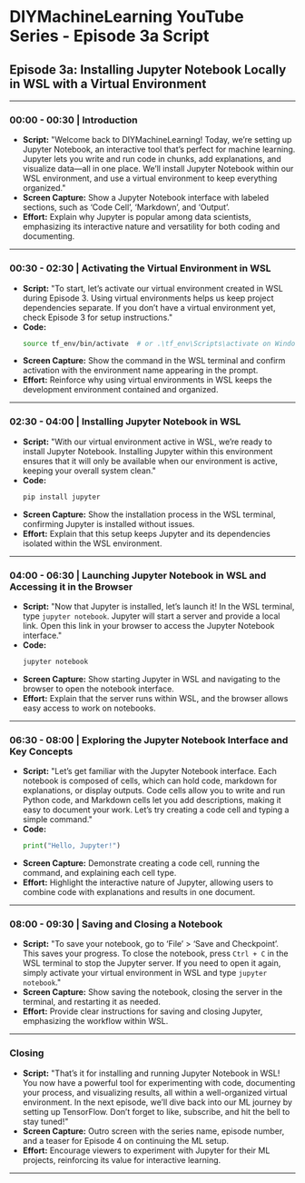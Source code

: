 
# DIYMachineLearning YouTube Series - Episode 3a Script

## Episode 3a: Installing Jupyter Notebook Locally in WSL with a Virtual Environment

---

### 00:00 - 00:30 | Introduction
- **Script:** "Welcome back to DIYMachineLearning! Today, we’re setting up Jupyter Notebook, an interactive tool that’s perfect for machine learning. Jupyter lets you write and run code in chunks, add explanations, and visualize data—all in one place. We’ll install Jupyter Notebook within our WSL environment, and use a virtual environment to keep everything organized."
- **Screen Capture:** Show a Jupyter Notebook interface with labeled sections, such as ‘Code Cell’, ‘Markdown’, and ‘Output’.
- **Effort:** Explain why Jupyter is popular among data scientists, emphasizing its interactive nature and versatility for both coding and documenting.

---

### 00:30 - 02:30 | Activating the Virtual Environment in WSL
- **Script:** "To start, let’s activate our virtual environment created in WSL during Episode 3. Using virtual environments helps us keep project dependencies separate. If you don’t have a virtual environment yet, check Episode 3 for setup instructions."
- **Code:**
  ```bash
  source tf_env/bin/activate  # or .\tf_env\Scripts\activate on Windows
  ```
- **Screen Capture:** Show the command in the WSL terminal and confirm activation with the environment name appearing in the prompt.
- **Effort:** Reinforce why using virtual environments in WSL keeps the development environment contained and organized.

---

### 02:30 - 04:00 | Installing Jupyter Notebook in WSL
- **Script:** "With our virtual environment active in WSL, we’re ready to install Jupyter Notebook. Installing Jupyter within this environment ensures that it will only be available when our environment is active, keeping your overall system clean."
- **Code:**
  ```bash
  pip install jupyter
  ```
- **Screen Capture:** Show the installation process in the WSL terminal, confirming Jupyter is installed without issues.
- **Effort:** Explain that this setup keeps Jupyter and its dependencies isolated within the WSL environment.

---

### 04:00 - 06:30 | Launching Jupyter Notebook in WSL and Accessing it in the Browser
- **Script:** "Now that Jupyter is installed, let’s launch it! In the WSL terminal, type `jupyter notebook`. Jupyter will start a server and provide a local link. Open this link in your browser to access the Jupyter Notebook interface."
- **Code:**
  ```bash
  jupyter notebook
  ```
- **Screen Capture:** Show starting Jupyter in WSL and navigating to the browser to open the notebook interface.
- **Effort:** Explain that the server runs within WSL, and the browser allows easy access to work on notebooks.

---

### 06:30 - 08:00 | Exploring the Jupyter Notebook Interface and Key Concepts
- **Script:** "Let’s get familiar with the Jupyter Notebook interface. Each notebook is composed of cells, which can hold code, markdown for explanations, or display outputs. Code cells allow you to write and run Python code, and Markdown cells let you add descriptions, making it easy to document your work. Let’s try creating a code cell and typing a simple command."
- **Code:**
  ```python
  print("Hello, Jupyter!")
  ```
- **Screen Capture:** Demonstrate creating a code cell, running the command, and explaining each cell type.
- **Effort:** Highlight the interactive nature of Jupyter, allowing users to combine code with explanations and results in one document.

---

### 08:00 - 09:30 | Saving and Closing a Notebook
- **Script:** "To save your notebook, go to ‘File’ > ‘Save and Checkpoint’. This saves your progress. To close the notebook, press `Ctrl + C` in the WSL terminal to stop the Jupyter server. If you need to open it again, simply activate your virtual environment in WSL and type `jupyter notebook`."
- **Screen Capture:** Show saving the notebook, closing the server in the terminal, and restarting it as needed.
- **Effort:** Provide clear instructions for saving and closing Jupyter, emphasizing the workflow within WSL.

---

### Closing
- **Script:** "That’s it for installing and running Jupyter Notebook in WSL! You now have a powerful tool for experimenting with code, documenting your process, and visualizing results, all within a well-organized virtual environment. In the next episode, we’ll dive back into our ML journey by setting up TensorFlow. Don’t forget to like, subscribe, and hit the bell to stay tuned!"
- **Screen Capture:** Outro screen with the series name, episode number, and a teaser for Episode 4 on continuing the ML setup.
- **Effort:** Encourage viewers to experiment with Jupyter for their ML projects, reinforcing its value for interactive learning.

---
